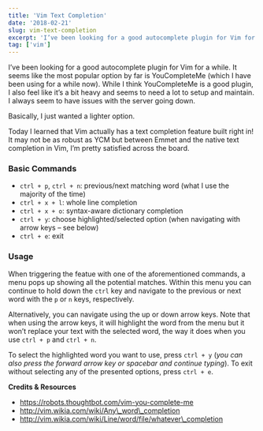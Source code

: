 ```yaml
---
title: 'Vim Text Completion'
date: '2018-02-21'
slug: vim-text-completion
excerpt: 'I’ve been looking for a good autocomplete plugin for Vim for a while. It seems like the most popular option by far is YouCompleteMe (which I have been using for a while now). While I think YouCompleteMe is a good plugin, I also feel like it’s a bit heavy and seems to need a lot to setup and maintain. I always seem to have issues with the server going down.'
tag: ['vim']
---
```


I’ve been looking for a good autocomplete plugin for Vim for a while. It seems like the most popular option by far is YouCompleteMe (which I have been using for a while now). While I think YouCompleteMe is a good plugin, I also feel like it’s a bit heavy and seems to need a lot to setup and maintain. I always seem to have issues with the server going down.

Basically, I just wanted a lighter option.

Today I learned that Vim actually has a text completion feature built right in! It may not be as robust as YCM but between Emmet and the native text completion in Vim, I’m pretty satisfied across the board.

### Basic Commands

- `ctrl + p`, `ctrl + n`: previous/next matching word (what I use the majority of the time)
- `ctrl + x + l`: whole line completion
- `ctrl + x + o`: syntax-aware dictionary completion
- `ctrl + y`: choose highlighted/selected option (when navigating with arrow keys – see below)
- `ctrl + e`: exit

### Usage

When triggering the featue with one of the aforementioned commands, a menu pops up showing all the potential matches. Within this menu you can continue to hold down the `ctrl` key and navigate to the previous or next word with the `p` or `n` keys, respectively.

Alternatively, you can navigate using the up or down arrow keys. Note that when using the arrow keys, it will highlight the word from the menu but it won’t replace your text with the selected word, the way it does when you use `ctrl + p` and `ctrl + n`.

To select the highlighted word you want to use, press `ctrl + y` (*you can also press the forward arrow key or spacebar and continue typing*). To exit without selecting any of the presented options, press `ctrl + e`.

**Credits &amp; Resources**

- https://robots.thoughtbot.com/vim-you-complete-me
- http://vim.wikia.com/wiki/Any\_word\_completion
- http://vim.wikia.com/wiki/Line/word/file/whatever\_completion
